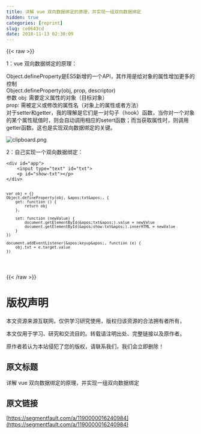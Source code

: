 ```yaml
---
title: 详解 vue 双向数据绑定的原理，并实现一组双向数据绑定
hidden: true
categories: [reprint]
slug: ce0643cd
date: 2018-11-13 02:30:09
---
```


{{< raw >}}
<p>1&#xFF1A;vue &#x53CC;&#x5411;&#x6570;&#x636E;&#x7ED1;&#x5B9A;&#x7684;&#x539F;&#x7406;&#xFF1A;</p><p>Object.defineProperty&#x662F;ES5&#x65B0;&#x589E;&#x7684;&#x4E00;&#x4E2A;API&#xFF0C;&#x5176;&#x4F5C;&#x7528;&#x662F;&#x7ED9;&#x5BF9;&#x8C61;&#x7684;&#x5C5E;&#x6027;&#x589E;&#x52A0;&#x66F4;&#x591A;&#x7684;&#x63A7;&#x5236;<br>Object.defineProperty(obj, prop, descriptor)<br>&#x53C2;&#x6570; obj: &#x9700;&#x8981;&#x5B9A;&#x4E49;&#x5C5E;&#x6027;&#x7684;&#x5BF9;&#x8C61;&#xFF08;&#x76EE;&#x6807;&#x5BF9;&#x8C61;&#xFF09;<br>prop: &#x9700;&#x88AB;&#x5B9A;&#x4E49;&#x6216;&#x4FEE;&#x6539;&#x7684;&#x5C5E;&#x6027;&#x540D;&#xFF08;&#x5BF9;&#x8C61;&#x4E0A;&#x7684;&#x5C5E;&#x6027;&#x6216;&#x8005;&#x65B9;&#x6CD5;&#xFF09;<br>&#x5BF9;&#x4E8E;setter&#x548C;getter&#xFF0C;&#x6211;&#x7684;&#x7406;&#x89E3;&#x662F;&#x5B83;&#x4EEC;&#x662F;&#x4E00;&#x5BF9;&#x52FE;&#x5B50;&#xFF08;hook&#xFF09;&#x51FD;&#x6570;&#xFF0C;&#x5F53;&#x4F60;&#x5BF9;&#x4E00;&#x4E2A;&#x5BF9;&#x8C61;&#x7684;&#x67D0;&#x4E2A;&#x5C5E;&#x6027;&#x8D4B;&#x503C;&#x65F6;&#xFF0C;&#x5219;&#x4F1A;&#x81EA;&#x52A8;&#x8C03;&#x7528;&#x76F8;&#x5E94;&#x7684;setert&#x51FD;&#x6570;&#xFF1B;&#x800C;&#x5F53;&#x83B7;&#x53D6;&#x5C5E;&#x6027;&#x65F6;&#xFF0C;&#x5219;&#x8C03;&#x7528;getter&#x51FD;&#x6570;&#x3002;&#x8FD9;&#x4E5F;&#x662F;&#x5B9E;&#x73B0;&#x53CC;&#x5411;&#x6570;&#x636E;&#x7ED1;&#x5B9A;&#x7684;&#x5173;&#x952E;&#x3002;</p><p><span class="img-wrap"><img data-src="/img/bVbgjbo?w=890&amp;h=541" src="https://static.alili.tech/img/bVbgjbo?w=890&amp;h=541" alt="clipboard.png" title="clipboard.png"></span></p><p>2&#xFF1A;&#x81EA;&#x5DF1;&#x5B9E;&#x73B0;&#x4E00;&#x4E2A;&#x53CC;&#x5411;&#x6570;&#x636E;&#x7ED1;&#x5B9A;&#xFF1A;</p><pre><code>&lt;div id=&quot;app&quot;&gt;
    &lt;input type=&quot;text&quot; id=&quot;txt&quot;&gt;
    &lt;p id=&quot;show-txt&quot;&gt;&lt;/p&gt;
&lt;/div&gt;



    var obj = {}
    Object.defineProperty(obj, &apos;txt&apos;, {
        get: function () {
            return obj
        },

        set: function (newValue) {
            document.getElementById(&apos;txt&apos;).value = newValue
            document.getElementById(&apos;show-txt&apos;).innerHTML = newValue
        }
    })

    document.addEventListener(&apos;keyup&apos;, function (e) {
        obj.txt = e.target.value
    })

</code></pre>
{{< /raw >}}

# 版权声明
本文资源来源互联网，仅供学习研究使用，版权归该资源的合法拥有者所有，

本文仅用于学习、研究和交流目的。转载请注明出处、完整链接以及原作者。 

原作者若认为本站侵犯了您的版权，请联系我们，我们会立即删除！

## 原文标题
详解 vue 双向数据绑定的原理，并实现一组双向数据绑定

## 原文链接
[https://segmentfault.com/a/1190000016240984](https://segmentfault.com/a/1190000016240984)

